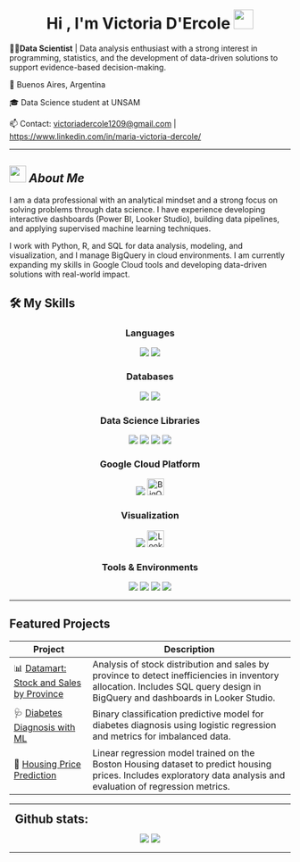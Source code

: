 <h1 align="center"><b>Hi , I'm Victoria D'Ercole </b><img src="https://media.giphy.com/media/hvRJCLFzcasrR4ia7z/giphy.gif" width="35"></h1>


**👩‍💻Data Scientist** | Data analysis enthusiast with a strong interest in programming, statistics, and the development of data-driven solutions to support evidence-based decision-making.

📍 Buenos Aires, Argentina  

🎓 Data Science student at UNSAM 

📫 Contact: victoriadercole1209@gmail.com | https://www.linkedin.com/in/maria-victoria-dercole/

---

## <img src="https://media.giphy.com/media/ObNTw8Uzwy6KQ/giphy.gif" width="30px">&nbsp;***About Me***

I am a data professional with an analytical mindset and a strong focus on solving problems through data science. I have experience developing interactive dashboards (Power BI, Looker Studio), building data pipelines, and applying supervised machine learning techniques.

I work with Python, R, and SQL for data analysis, modeling, and visualization, and I manage BigQuery in cloud environments. I am currently expanding my skills in Google Cloud tools and developing data-driven solutions with real-world impact.


## 🛠️ My Skills

<div align="center">

  <!-- Languages -->
  <h3>Languages</h3>
  <img src="https://img.shields.io/badge/python-3670A0?style=for-the-badge&logo=python&logoColor=ffdd54"/>
  <img src ="https://img.shields.io/badge/r-%23276DC3.svg?style=for-the-badge&logo=r&logoColor=white"/>

  <!-- Databases -->
  <h3>Databases</h3>
  <img src="https://img.shields.io/badge/mysql-4479A1.svg?style=for-the-badge&logo=mysql&logoColor=white"/>
  <img src="https://img.shields.io/badge/sqlite-%2307405e.svg?style=for-the-badge&logo=sqlite&logoColor=white"/>

  <!-- Data Science Libraries -->
  <h3>Data Science Libraries</h3>
  <img src="https://img.shields.io/badge/numpy-%23013243.svg?style=for-the-badge&logo=numpy&logoColor=white"/>
  <img src="https://img.shields.io/badge/pandas-%23150458.svg?style=for-the-badge&logo=pandas&logoColor=white"/>
  <img src="https://img.shields.io/badge/Matplotlib-%23ffffff.svg?style=for-the-badge&logo=Matplotlib&logoColor=black"/>
  <img src="https://img.shields.io/badge/scikit--learn-%23F7931E.svg?style=for-the-badge&logo=scikit-learn&logoColor=white"/>

  <!--Google Cloud Platform  -->
  <h3>Google Cloud Platform </h3>
  <img src="https://img.shields.io/badge/GoogleCloud-%234285F4.svg?style=for-the-badge&logo=google-cloud&logoColor=white"/>
  <img src="https://img.shields.io/badge/BigQuery-4285F4?style=for-the-badge&logo=googlecloud&logoColor=white" height="30" alt="BigQuery"/>

  <!-- Visualization -->
  <h3>Visualization</h3>
  <img src="https://img.shields.io/badge/power_bi-F2C811?style=for-the-badge&logo=powerbi&logoColor=black"/>
  <img src="https://img.shields.io/badge/Looker%20Studio-4285F4?style=for-the-badge&logo=googleanalytics&logoColor=white" height="30" alt="Looker Studio"/>

  <!-- Tools & Environments -->
  <h3>Tools & Environments</h3>
  <img src="https://img.shields.io/badge/Ubuntu-E95420?style=for-the-badge&logo=ubuntu&logoColor=white"/>
  <img src="https://img.shields.io/badge/Visual%20Studio%20Code-0078d7.svg?style=for-the-badge&logo=visual-studio-code&logoColor=white"/>
  <img src="https://img.shields.io/badge/Spyder-838485?style=for-the-badge&logo=spyder%20ide&logoColor=maroon"/>
  <img src="https://img.shields.io/badge/jupyter-%23FA0F00.svg?style=for-the-badge&logo=jupyter&logoColor=white"/>

</div>



---

		
## Featured Projects
| Project | Description |
|---------|-------------|
| 📊 [Datamart: Stock and Sales by Province](https://github.com/victoriadercole1209/datamart-stock-ventas) | Analysis of stock distribution and sales by province to detect inefficiencies in inventory allocation. Includes SQL query design in BigQuery and dashboards in Looker Studio. |
| 🩺 [Diabetes Diagnosis with ML](https://github.com/victoriadercole1209/diagnostico-diabetes-ml) | Binary classification predictive model for diabetes diagnosis using logistic regression and metrics for imbalanced data. |
| 📐 [Housing Price Prediction](https://github.com/victoriadercole1209/housing_price_prediction) | Linear regression model trained on the Boston Housing dataset to predict housing prices. Includes exploratory data analysis and evaluation of regression metrics. |




----

<div align="center">
<h2 align="left" style="margin: 5px 10px;">Github stats:</h2> 

[![](https://github-readme-stats.vercel.app/api?username=victoriadercole1209&show_icons=true&theme=tokyonight&hide_border=true&locale=en)](https://github.com/victoriadercole1209)
[![](https://github-readme-streak-stats.herokuapp.com/?user=victoriadercole1209&theme=material-palenight)](https://github.com/victoriadercole1209)
</div>


----








